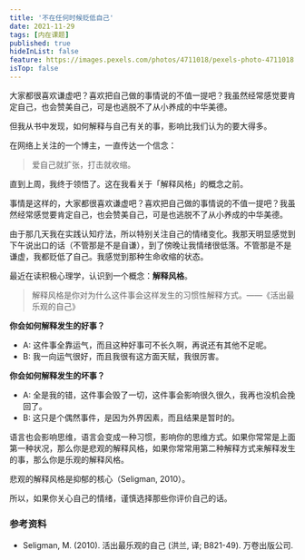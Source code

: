 ```yaml
---
title: '不在任何时候贬低自己'
date: 2021-11-29
tags: [内在课题]
published: true
hideInList: false
feature: https://images.pexels.com/photos/4711018/pexels-photo-4711018.jpeg?auto=compress&cs=tinysrgb&dpr=2&h=750&w=1260
isTop: false
---
```

大家都很喜欢谦虚吧？喜欢把自己做的事情说的不值一提吧？我虽然经常感觉要肯定自己，也会赞美自己，可是也逃脱不了从小养成的中华美德。

但我从书中发现，如何解释与自己有关的事，影响比我们认为的要大得多。

<!--more-->

在网络上关注的一个博主，一直传达一个信念：

> 爱自己就扩张，打击就收缩。

直到上周，我终于领悟了。这在我看关于「解释风格」的概念之前。

事情是这样的，大家都很喜欢谦虚吧？喜欢把自己做的事情说的不值一提吧？我虽然经常感觉要肯定自己，也会赞美自己，可是也逃脱不了从小养成的中华美德。

由于那几天我在实践认知疗法，所以特别关注自己的情绪变化。我那天明显感觉到下午说出口的话（不管那是不是自谦），到了傍晚让我情绪很低落。不管那是不是谦虚，我都贬低了自己。我感觉到那种生命收缩的状态。

最近在读积极心理学，认识到一个概念：**解释风格**。

> 解释风格是你对为什么这件事会这样发生的习惯性解释方式。——《活出最乐观的自己》

**你会如何解释发生的好事？**
- A: 这件事全靠运气，而且这种好事可不长久啊，再说还有其他不足呢。
- B: 我一向运气很好，而且我很有这方面天赋，我很厉害。

**你会如何解释发生的坏事？**
- A: 全是我的错，这件事会毁了一切，这件事会影响很久很久，我再也没机会挽回了。
- B: 这只是个偶然事件，是因为外界因素，而且结果是暂时的。

语言也会影响思维，语言会变成一种习惯，影响你的思维方式。如果你常常是上面第一种状况，那么你是悲观的解释风格，如果你常常用第二种解释方式来解释发生的事，那么你是乐观的解释风格。

悲观的解释风格是抑郁的核心（Seligman, 2010）。 

所以，如果你关心自己的情绪，谨慎选择那些你评价自己的话。



### 参考资料

- Seligman, M. (2010). 活出最乐观的自己 (洪兰, 译; B821-49). 万卷出版公司. 
